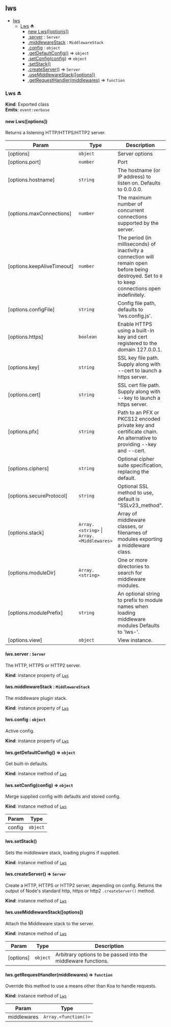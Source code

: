 <a name="module_lws"></a>

## lws

* [lws](#module_lws)
    * [Lws](#exp_module_lws--Lws) ⏏
        * [new Lws([options])](#new_module_lws--Lws_new)
        * [.server](#module_lws--Lws+server) : <code>Server</code>
        * [.middlewareStack](#module_lws--Lws+middlewareStack) : <code>MiddlewareStack</code>
        * [.config](#module_lws--Lws+config) : <code>object</code>
        * [.getDefaultConfig()](#module_lws--Lws+getDefaultConfig) ⇒ <code>object</code>
        * [.setConfig(config)](#module_lws--Lws+setConfig) ⇒ <code>object</code>
        * [.setStack()](#module_lws--Lws+setStack)
        * [.createServer()](#module_lws--Lws+createServer) ⇒ <code>Server</code>
        * [.useMiddlewareStack([options])](#module_lws--Lws+useMiddlewareStack)
        * [.getRequestHandler(middlewares)](#module_lws--Lws+getRequestHandler) ⇒ <code>function</code>

<a name="exp_module_lws--Lws"></a>

### Lws ⏏
**Kind**: Exported class  
**Emits**: <code>event:verbose</code>  
<a name="new_module_lws--Lws_new"></a>

#### new Lws([options])
Returns a listening HTTP/HTTPS/HTTP2 server.


| Param | Type | Description |
| --- | --- | --- |
| [options] | <code>object</code> | Server options |
| [options.port] | <code>number</code> | Port |
| [options.hostname] | <code>string</code> | The hostname (or IP address) to listen on. Defaults to 0.0.0.0. |
| [options.maxConnections] | <code>number</code> | The maximum number of concurrent connections supported by the server. |
| [options.keepAliveTimeout] | <code>number</code> | The period (in milliseconds) of inactivity a connection will remain open before being destroyed. Set to `0` to keep connections open indefinitely. |
| [options.configFile] | <code>string</code> | Config file path, defaults to 'lws.config.js'. |
| [options.https] | <code>boolean</code> | Enable HTTPS using a built-in key and cert registered to the domain 127.0.0.1. |
| [options.key] | <code>string</code> | SSL key file path. Supply along with --cert to launch a https server. |
| [options.cert] | <code>string</code> | SSL cert file path. Supply along with --key to launch a https server. |
| [options.pfx] | <code>string</code> | Path to an PFX or PKCS12 encoded private key and certificate chain. An alternative to providing --key and --cert. |
| [options.ciphers] | <code>string</code> | Optional cipher suite specification, replacing the default. |
| [options.secureProtocol] | <code>string</code> | Optional SSL method to use, default is "SSLv23_method". |
| [options.stack] | <code>Array.&lt;string&gt;</code> \| <code>Array.&lt;Middlewares&gt;</code> | Array of middleware classes, or filenames of modules exporting a middleware class. |
| [options.moduleDir] | <code>Array.&lt;string&gt;</code> | One or more directories to search for middleware modules. |
| [options.modulePrefix] | <code>string</code> | An optional string to prefix to module names when loading middleware modules Defaults to 'lws-'. |
| [options.view] | <code>object</code> | View instance. |

<a name="module_lws--Lws+server"></a>

#### lws.server : <code>Server</code>
The HTTP, HTTPS or HTTP2 server.

**Kind**: instance property of [<code>Lws</code>](#exp_module_lws--Lws)  
<a name="module_lws--Lws+middlewareStack"></a>

#### lws.middlewareStack : <code>MiddlewareStack</code>
The middleware plugin stack.

**Kind**: instance property of [<code>Lws</code>](#exp_module_lws--Lws)  
<a name="module_lws--Lws+config"></a>

#### lws.config : <code>object</code>
Active config.

**Kind**: instance property of [<code>Lws</code>](#exp_module_lws--Lws)  
<a name="module_lws--Lws+getDefaultConfig"></a>

#### lws.getDefaultConfig() ⇒ <code>object</code>
Get built-in defaults.

**Kind**: instance method of [<code>Lws</code>](#exp_module_lws--Lws)  
<a name="module_lws--Lws+setConfig"></a>

#### lws.setConfig(config) ⇒ <code>object</code>
Merge supplied config with defaults and stored config.

**Kind**: instance method of [<code>Lws</code>](#exp_module_lws--Lws)  

| Param | Type |
| --- | --- |
| config | <code>object</code> | 

<a name="module_lws--Lws+setStack"></a>

#### lws.setStack()
Sets the middleware stack, loading plugins if supplied.

**Kind**: instance method of [<code>Lws</code>](#exp_module_lws--Lws)  
<a name="module_lws--Lws+createServer"></a>

#### lws.createServer() ⇒ <code>Server</code>
Create a HTTP, HTTPS or HTTP2 server, depending on config. Returns the output of Node's standard http, https or http2 `.createServer()` method.

**Kind**: instance method of [<code>Lws</code>](#exp_module_lws--Lws)  
<a name="module_lws--Lws+useMiddlewareStack"></a>

#### lws.useMiddlewareStack([options])
Attach the Middleware stack to the server.

**Kind**: instance method of [<code>Lws</code>](#exp_module_lws--Lws)  

| Param | Type | Description |
| --- | --- | --- |
| [options] | <code>object</code> | Arbitrary options to be passed into the middleware functions. |

<a name="module_lws--Lws+getRequestHandler"></a>

#### lws.getRequestHandler(middlewares) ⇒ <code>function</code>
Override this method to use a means other than Koa to handle requests.

**Kind**: instance method of [<code>Lws</code>](#exp_module_lws--Lws)  

| Param | Type |
| --- | --- |
| middlewares | <code>Array.&lt;function()&gt;</code> | 

